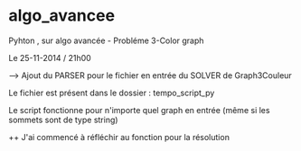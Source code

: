 algo_avancee
============

Pyhton , sur algo avancée - Probléme 3-Color graph

Le 25-11-2014 / 21h00

--> Ajout du PARSER pour le fichier en entrée du SOLVER de Graph3Couleur

Le fichier est présent dans le dossier : tempo_script_py

Le script fonctionne pour n'importe quel graph en entrée (même si les sommets sont de type string)

++ J'ai commencé à réfléchir au fonction pour la résolution
